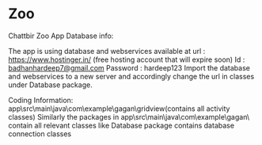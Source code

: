 # Zoo
Chattbir Zoo App
Database info:

The app is using database and webservices available at url : https://www.hostinger.in/ (free hosting account that will expire soon)
Id : badhanhardeep7@gmail.com 
Password : hardeep123
Import the database and webservices to a new server and accordingly change the url in classes under Database package.

Coding Information: 
app\src\main\java\com\example\gagan\gridview(contains all activity classes)
Similarly the packages in app\src\main\java\com\example\gagan\ contain all relevant classes like Database package contains database connection classes 
